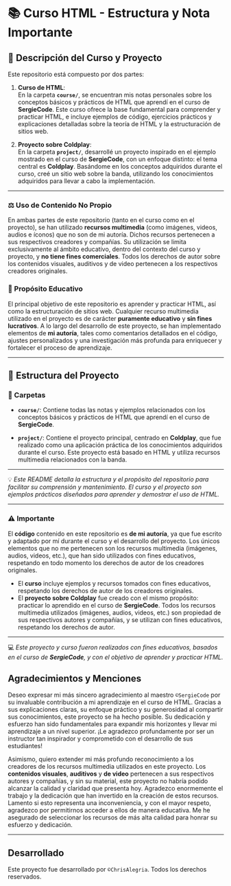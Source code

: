 # 📚 Curso HTML - Estructura y Nota Importante  

## 📖 Descripción del Curso y Proyecto  
Este repositorio está compuesto por dos partes:

1. **Curso de HTML**:  
   En la carpeta **`course/`**, se encuentran mis notas personales sobre los conceptos básicos y prácticos de HTML que aprendí en el curso de **SergieCode**. Este curso ofrece la base fundamental para comprender y practicar HTML, e incluye ejemplos de código, ejercicios prácticos y explicaciones detalladas sobre la teoría de HTML y la estructuración de sitios web.

2. **Proyecto sobre Coldplay**:  
   En la carpeta **`project/`**, desarrollé un proyecto inspirado en el ejemplo mostrado en el curso de **SergieCode**, con un enfoque distinto: el tema central es **Coldplay**. Basándome en los conceptos adquiridos durante el curso, creé un sitio web sobre la banda, utilizando los conocimientos adquiridos para llevar a cabo la implementación.

---

### ⚖️ Uso de Contenido No Propio  
En ambas partes de este repositorio (tanto en el curso como en el proyecto), se han utilizado **recursos multimedia** (como imágenes, videos, audios e íconos) que no son de mi autoría. Dichos recursos pertenecen a sus respectivos creadores y compañías. Su utilización se limita exclusivamente al ámbito educativo, dentro del contexto del curso y proyecto, y **no tiene fines comerciales**. Todos los derechos de autor sobre los contenidos visuales, auditivos y de video pertenecen a los respectivos creadores originales.  

### 🔑 Propósito Educativo  
El principal objetivo de este repositorio es aprender y practicar HTML, así como la estructuración de sitios web. Cualquier recurso multimedia utilizado en el proyecto es de carácter **puramente educativo** y **sin fines lucrativos**. A lo largo del desarrollo de este proyecto, se han implementado elementos de **mi autoría**, tales como comentarios detallados en el código, ajustes personalizados y una investigación más profunda para enriquecer y fortalecer el proceso de aprendizaje.

---

## 💼 Estructura del Proyecto  

### 📂 Carpetas  
- **`course/`**: Contiene todas las notas y ejemplos relacionados con los conceptos básicos y prácticos de HTML que aprendí en el curso de **SergieCode**. 
  
- **`project/`**: Contiene el proyecto principal, centrado en **Coldplay**, que fue realizado como una aplicación práctica de los conocimientos adquiridos durante el curso. Este proyecto está basado en HTML y utiliza recursos multimedia relacionados con la banda.

---

💡 *Este README detalla la estructura y el propósito del repositorio para facilitar su comprensión y mantenimiento. El curso y el proyecto son ejemplos prácticos diseñados para aprender y demostrar el uso de HTML.*  

---

### ⚠️ Importante  
El **código** contenido en este repositorio es **de mi autoría**, ya que fue escrito y adaptado por mí durante el curso y el desarrollo del proyecto. Los únicos elementos que no me pertenecen son los recursos multimedia (imágenes, audios, videos, etc.), que han sido utilizados con fines educativos, respetando en todo momento los derechos de autor de los creadores originales.  

- El **curso** incluye ejemplos y recursos tomados con fines educativos, respetando los derechos de autor de los creadores originales.  
- El **proyecto sobre Coldplay** fue creado con el mismo propósito: practicar lo aprendido en el curso de **SergieCode**. Todos los recursos multimedia utilizados (imágenes, audios, videos, etc.) son propiedad de sus respectivos autores y compañías, y se utilizan con fines educativos, respetando los derechos de autor.

---

💻 *Este proyecto y curso fueron realizados con fines educativos, basados en el curso de **SergieCode**, y con el objetivo de aprender y practicar HTML.*  

## Agradecimientos y Menciones  
Deseo expresar mi más sincero agradecimiento al maestro `©SergieCode` por su invaluable contribución a mi aprendizaje en el curso de HTML. Gracias a sus explicaciones claras, su enfoque práctico y su generosidad al compartir sus conocimientos, este proyecto se ha hecho posible. Su dedicación y esfuerzo han sido fundamentales para expandir mis horizontes y llevar mi aprendizaje a un nivel superior. ¡Le agradezco profundamente por ser un instructor tan inspirador y comprometido con el desarrollo de sus estudiantes!

Asimismo, quiero extender mi más profundo reconocimiento a los creadores de los recursos multimedia utilizados en este proyecto. Los **contenidos visuales**, **auditivos** y **de video** pertenecen a sus respectivos autores y compañías, y sin su material, este proyecto no habría podido alcanzar la calidad y claridad que presenta hoy. Agradezco enormemente el trabajo y la dedicación que han invertido en la creación de estos recursos. Lamento si esto representa una inconveniencia, y con el mayor respeto, agradezco por permitirnos acceder a ellos de manera educativa. Me he asegurado de seleccionar los recursos de más alta calidad para honrar su esfuerzo y dedicación.

---

## Desarrollado  
Este proyecto fue desarrollado por `©ChrisAlegria`. Todos los derechos reservados.
